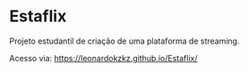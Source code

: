 # Estaflix

Projeto estudantil de criação de uma plataforma de streaming.

Acesso via: https://leonardokzkz.github.io/Estaflix/
